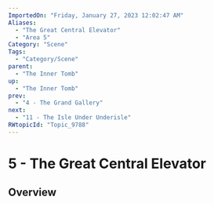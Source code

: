 ```yaml
---
ImportedOn: "Friday, January 27, 2023 12:02:47 AM"
Aliases:
  - "The Great Central Elevator"
  - "Area 5"
Category: "Scene"
Tags:
  - "Category/Scene"
parent:
  - "The Inner Tomb"
up:
  - "The Inner Tomb"
prev:
  - "4 - The Grand Gallery"
next:
  - "11 - The Isle Under Underisle"
RWtopicId: "Topic_9788"
---
```

# 5 - The Great Central Elevator
## Overview
